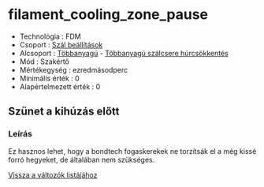 # filament\_cooling\_zone\_pause

* Technológia : FDM
* Csoport : [Szál beállítások](../filament_settings/filament_settings.md)
* Alcsoport : [Többanyagú](../filament_settings/filament_settings.md#multimatériaux) - [Többanyagú szálcsere húrcsökkentés](filament_cooling_zone_pause.md)
* Mód : Szakértő
* Mértékegység : ezredmásodperc
* Minimális érték :  0
* Alapértelmezett érték :  0

## Szünet a kihúzás előtt

### Leírás

Ez hasznos lehet, hogy a bondtech fogaskerekek ne torzítsák el a még kissé forró hegyeket, de általában nem szükséges.

[Vissza a változók listájához](/)

